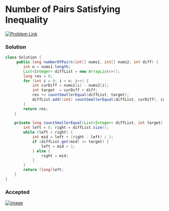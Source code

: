 # Number of Pairs Satisfying Inequality

[![Problem Link](https://img.shields.io/badge/-LeetCode-FFA116?style=for-the-badge&logo=LeetCode&logoColor=black)](https://leetcode.com/problems/number-of-pairs-satisfying-inequality/)



### Solution
```java
class Solution {
     public long numberOfPairs(int[] nums1, int[] nums2, int diff) {
        int n = nums1.length;
        List<Integer> diffList = new ArrayList<>();
        long res = 0;
        for (int i = 0; i < n; i++) {
            int curDiff = nums1[i] - nums2[i];
            int target  = curDiff + diff; 
            res += countSmallerEqual(diffList, target);
            diffList.add((int) countSmallerEqual(diffList, curDiff), curDiff);
        }
        return res;
    }
    
    private long countSmallerEqual(List<Integer> diffList, int target) {
        int left = 0, right = diffList.size(); 
        while (left < right) {
            int mid = left + (right - left) / 2;
            if (diffList.get(mid) <= target) {
                left = mid + 1;
            } else {
                right = mid;
            }
        }
        return (long)left;
    }
}
```

### Accepted
[![image](https://user-images.githubusercontent.com/98543049/210371655-cb08cf33-37b1-4693-a427-343efbf948f2.png)
](https://leetcode.com/submissions/detail/870452740/)
